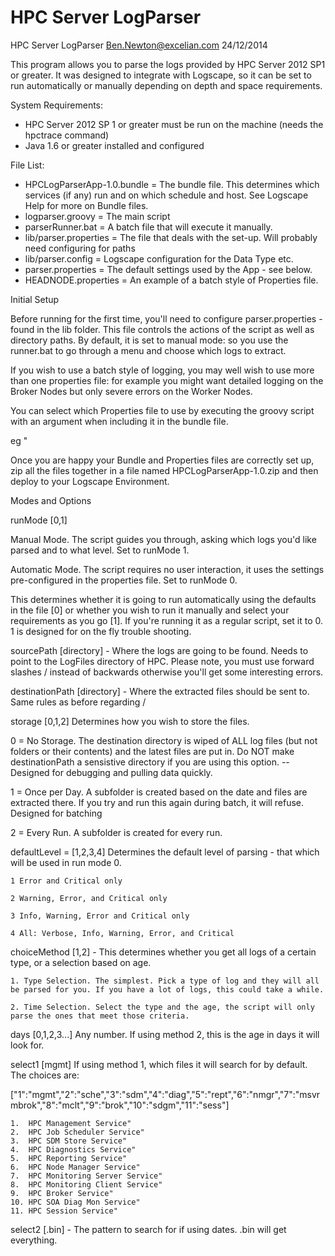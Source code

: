 HPC Server LogParser
============

HPC Server LogParser
Ben.Newton@excelian.com
24/12/2014

This program allows you to parse the logs provided by HPC Server 2012 SP1 or greater.
It was designed to integrate with Logscape, so it can be set to run automatically or manually depending on depth and space requirements. 


System Requirements:
 - HPC Server 2012 SP 1 or greater must be run on the machine (needs the hpctrace command)
 - Java 1.6 or greater installed and configured

 
File List:
 - HPCLogParserApp-1.0.bundle = The bundle file. This determines which services (if any) run and on which schedule and host. See Logscape Help for more on Bundle files.
 - logparser.groovy = The main script
 - parserRunner.bat = A batch file that will execute it manually. 
 - lib/parser.properties = The file that deals with the set-up. Will probably need configuring for paths
 - lib/parser.config = Logscape configuration for the Data Type etc.
 - parser.properties = The default settings used by the App - see below. 
 - HEADNODE.properties = An example of a batch style of Properties file. 
 
Initial Setup

Before running for the first time, you'll need to configure parser.properties - found in the lib folder. 
This file controls the actions of the script as well as directory paths. By default, it is set to manual mode: so you use the runner.bat to go through a menu and choose which logs to extract. 

If you wish to use a batch style of logging, you may well wish to use more than one properties file: for example you might want detailed logging on the Broker Nodes but only severe errors on the Worker Nodes.

You can select which Properties file to use by executing the groovy script with an argument when including it in the bundle file.

eg <script>logparser.groovy "HEADNODE.properties</script>"

Once you are happy your Bundle and Properties files are correctly set up, zip all the files together in a file named HPCLogParserApp-1.0.zip and then deploy to your Logscape Environment.

Modes and Options

runMode [0,1]

Manual Mode. The script guides you through, asking which logs you'd like parsed and to what level. 
Set to runMode 1. 

Automatic Mode. The script requires no user interaction, it uses the settings pre-configured in the properties file.
Set to runMode 0.

This determines whether it is going to run automatically using the defaults in the file [0] or whether you wish to run it manually and select your requirements as you go [1]. If you're running it as a regular script, set it to 0. 1 is designed for on the fly trouble shooting.

sourcePath [directory] - Where the logs are going to be found. Needs to point to the LogFiles directory of HPC. Please note, you must use forward slashes / instead of backwards otherwise you'll get some interesting errors.

destinationPath [directory] - Where the extracted files should be sent to. Same rules as before regarding /

storage [0,1,2] Determines how you wish to store the files.

0 = No Storage. The destination directory is wiped of ALL log files (but not folders or their contents) and the latest files are put in. Do NOT make destinationPath a sensistive directory if you are using this option. -- Designed for debugging and pulling data quickly.
	
1 = Once per Day. A subfolder is created based on the date and files are extracted there. If you try and run this again during batch, it will refuse. Designed for batching
	
2 = Every Run. A subfolder is created for every run.

defaultLevel = [1,2,3,4] Determines the default level of parsing - that which will be used in run mode 0. 

	1 Error and Critical only

	2 Warning, Error, and Critical only

	3 Info, Warning, Error and Critical only

	4 All: Verbose, Info, Warning, Error, and Critical
 
choiceMethod [1,2] - This determines whether you get all logs of a certain type, or a selection based on age.

	1. Type Selection. The simplest. Pick a type of log and they will all be parsed for you. If you have a lot of logs, this could take a while.
	
	2. Time Selection. Select the type and the age, the script will only parse the ones that meet those criteria. 

days [0,1,2,3...] Any number. If using method 2, this is the age in days it will look for. 

select1 [mgmt] If using method 1, which files it will search for by default. The choices are:

["1":"mgmt","2":"sche","3":"sdm","4":"diag","5":"rept","6":"nmgr","7":"msvrmbrok","8":"mclt","9":"brok","10":"sdgm","11":"sess"]

	1.  HPC Management Service"
	2.  HPC Job Scheduler Service"
	3.  HPC SDM Store Service"
	4.  HPC Diagnostics Service"
	5.  HPC Reporting Service"
	6.  HPC Node Manager Service"	 
	7.  HPC Monitoring Server Service"	 
	8.  HPC Monitoring Client Service"
	9.  HPC Broker Service"
	10. HPC SOA Diag Mon Service"
	11. HPC Session Service"

select2 [.bin] - The pattern to search for if using dates. .bin will get everything.
